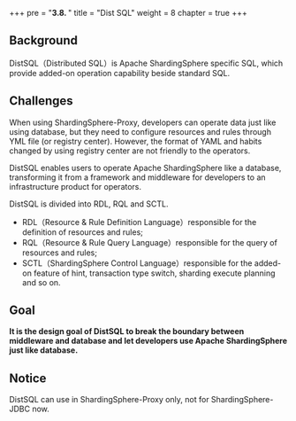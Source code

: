 +++
pre = "<b>3.8. </b>"
title = "Dist SQL"
weight = 8
chapter = true
+++

## Background

DistSQL（Distributed SQL）is Apache ShardingSphere specific SQL, which provide added-on operation capability beside standard SQL.

## Challenges

When using ShardingSphere-Proxy, developers can operate data just like using database, but they need to configure resources and rules through YML file (or registry center).
However, the format of YAML and habits changed by using registry center are not friendly to the operators.

DistSQL enables users to operate Apache ShardingSphere like a database, transforming it from a framework and middleware for developers to an infrastructure product for operators.

DistSQL is divided into RDL, RQL and SCTL.

 - RDL（Resource & Rule Definition Language）responsible for the definition of resources and rules;
 - RQL（Resource & Rule Query Language）responsible for the query of resources and rules;
 - SCTL（ShardingSphere Control Language）responsible for the added-on feature of hint, transaction type switch, sharding execute planning and so on.

## Goal

**It is the design goal of DistSQL to break the boundary between middleware and database and let developers use Apache ShardingSphere just like database.**

## Notice

DistSQL can use in ShardingSphere-Proxy only, not for ShardingSphere-JDBC now.
